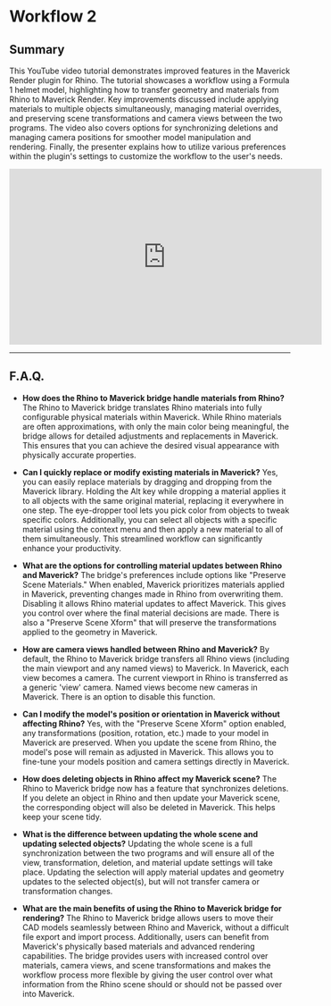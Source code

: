 # Workflow 2

## Summary

This YouTube video tutorial demonstrates improved features in the Maverick Render plugin for Rhino. The tutorial showcases a workflow using a Formula 1 helmet model, highlighting how to transfer geometry and materials from Rhino to Maverick Render. Key improvements discussed include applying materials to multiple objects simultaneously, managing material overrides, and preserving scene transformations and camera views between the two programs. The video also covers options for synchronizing deletions and managing camera positions for smoother model manipulation and rendering. Finally, the presenter explains how to utilize various preferences within the plugin's settings to customize the workflow to the user's needs.

<iframe width="560" height="315" src="https://www.youtube.com/embed/9nR_BudUwyg?si=7nGlB8iRxh2eYZi_" title="YouTube video player" frameborder="0" allow="accelerometer; autoplay; clipboard-write; encrypted-media; gyroscope; picture-in-picture; web-share" referrerpolicy="strict-origin-when-cross-origin" allowfullscreen></iframe>

---

## F.A.Q.

- **How does the Rhino to Maverick bridge handle materials from Rhino?**
The Rhino to Maverick bridge translates Rhino materials into fully configurable physical materials within Maverick. While Rhino materials are often approximations, with only the main color being meaningful, the bridge allows for detailed adjustments and replacements in Maverick. This ensures that you can achieve the desired visual appearance with physically accurate properties.

- **Can I quickly replace or modify existing materials in Maverick?**
Yes, you can easily replace materials by dragging and dropping from the Maverick library. Holding the Alt key while dropping a material applies it to all objects with the same original material, replacing it everywhere in one step. The eye-dropper tool lets you pick color from objects to tweak specific colors. Additionally, you can select all objects with a specific material using the context menu and then apply a new material to all of them simultaneously. This streamlined workflow can significantly enhance your productivity.

- **What are the options for controlling material updates between Rhino and Maverick?**
The bridge's preferences include options like "Preserve Scene Materials." When enabled, Maverick prioritizes materials applied in Maverick, preventing changes made in Rhino from overwriting them. Disabling it allows Rhino material updates to affect Maverick. This gives you control over where the final material decisions are made. There is also a "Preserve Scene Xform" that will preserve the transformations applied to the geometry in Maverick.

- **How are camera views handled between Rhino and Maverick?**
By default, the Rhino to Maverick bridge transfers all Rhino views (including the main viewport and any named views) to Maverick. In Maverick, each view becomes a camera. The current viewport in Rhino is transferred as a generic 'view' camera. Named views become new cameras in Maverick. There is an option to disable this function.

- **Can I modify the model's position or orientation in Maverick without affecting Rhino?**
Yes, with the "Preserve Scene Xform" option enabled, any transformations (position, rotation, etc.) made to your model in Maverick are preserved. When you update the scene from Rhino, the model's pose will remain as adjusted in Maverick. This allows you to fine-tune your models position and camera settings directly in Maverick.

- **How does deleting objects in Rhino affect my Maverick scene?**
The Rhino to Maverick bridge now has a feature that synchronizes deletions. If you delete an object in Rhino and then update your Maverick scene, the corresponding object will also be deleted in Maverick. This helps keep your scene tidy.

- **What is the difference between updating the whole scene and updating selected objects?**
Updating the whole scene is a full synchronization between the two programs and will ensure all of the view, transformation, deletion, and material update settings will take place. Updating the selection will apply material updates and geometry updates to the selected object(s), but will not transfer camera or transformation changes.

- **What are the main benefits of using the Rhino to Maverick bridge for rendering?**
The Rhino to Maverick bridge allows users to move their CAD models seamlessly between Rhino and Maverick, without a difficult file export and import process. Additionally, users can benefit from Maverick's physically based materials and advanced rendering capabilities. The bridge provides users with increased control over materials, camera views, and scene transformations and makes the workflow process more flexible by giving the user control over what information from the Rhino scene should or should not be passed over into Maverick.